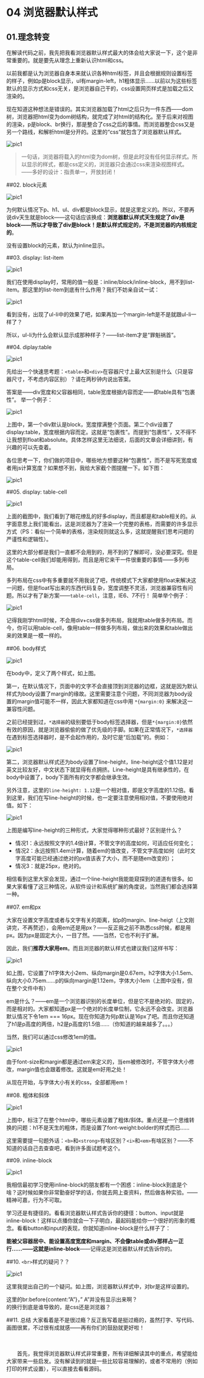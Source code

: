 # 04 浏览器默认样式

## 01.理念转变
在解读代码之前，我先把我看浏览器默认样式最大的体会给大家说一下，这个是非常重要的。就是要先从理念上重新认识html和css。

以前我都是认为浏览器自身本来就认识各种html标签，并且会根据规则设置标签的样子，例如p是block显示，ul有margin-left，h1粗体显示……以前以为这些标签默认的显示方式和css无关，是浏览器自己干的，css设置网页样式是加载之后又渲染的。

现在知道这种想法是错误的。其实浏览器加载了html之后只为一件东西——dom树，浏览器把html变为dom树结构，就完成了对html的结构化。至于后来对视图的渲染，p是block、br换行，那是整合了css之后的事情。而浏览器整合css又是另一个路线，和解析html是分开的。这里的“css”就包含了浏览器默认样式。

![pic1](../img/02-1.png)

>一句话，浏览器将载入的html变为dom树，但是此时没有任何显示样式。所以显示的样式，都是css定义的，浏览器只会通过css来渲染视图样式。
——多好的设计：指责单一，开放封闭！

##02. block元素

![pic1](../img/04-1.png)

为何默认情况下p、h1、ul、div都是block显示，就是这里定义的。所以，不要再说div天生就是block——这句话应该换成：**浏览器默认样式天生规定了div是block——所以才导致了div是block！是默认样式规定的，不是浏览器的内核规定的**。

没有设置block的元素，默认为inline显示。

##03. display: list-item

![pic1](../img/04-2.png)

我们在使用display时，常用的值一般是：inline/block/inline-block，用不到list-item。那这里的list-item到底有什么作用？我们不妨亲自试一试：

![pic1](../img/04-3.png)

看到没有，出现了ul-li中的效果了吧，如果再加一个margin-left是不是就跟ul-li一样了？

所以，ul-li为什么会默认显示成那种样子？——list-item才是“罪魁祸首”。

##04. diplay:table

![pic1](../img/04-4.png)

先给出一个快速思考题：`<table>`和`<div>`在容器尺寸上最大区别是什么（只是容器尺寸，不考虑内容区别）？请在两秒钟内说出答案。

答案是——div宽度和父容器相同，table宽度根据内容而定——即table具有“包裹性”。
举一个例子：

![pic1](../img/04-5.png)

上图中，第一个div默认是block，宽度撑满整个页面。第二个div设置了display:table，宽度根据内容而定。这就是“包裹性”。而提到“包裹性”，又不得不让我想到float和absolute。具体怎样这里无法细说，后面的文章会详细讲到，有兴趣的可以先查着。

各位思考一下，你们做的项目中，哪些地方想要这种“包裹性”，而不是写死宽度或者用js计算宽度？如果想不到，我给大家截个图提醒一下。如下图：

![pic1](../img/04-6.png)

##05. display: table-cell

![pic1](../img/04-7.png)

上面的截图中，我们看到了眼花缭乱的好多display，而且都是和table相关的。从字面意思上我们能看出，这是浏览器为了渲染一个完整的表格，而需要的许多显示方式（PS：看似一个简单的表格，渲染规则就这么多，这就提醒我们思考问题的严谨性和逻辑性）。

这里的大部分都是我们一直都不会用到的，用不到的了解即可，没必要深究。但是这个table-cell我们却能用得到，而且是用它来干一件很重要的事情——多列布局。

多列布局在css中有多重要就不用我说了吧，传统模式下大家都使用float来解决这一问题，但是float写出来的东西代码复杂，宽度调整不灵活，浏览器兼容性有问题。所以才有了新方案——`table-cell`，注意，IE6、7不行！
简单举个例子：

![pic1](../img/04-8.png)

记得我刚学html时候，不会用div+css做多列布局，我就用table做多列布局。而今，你可以用table-cell，像用table一样做多列布局，做出来的效果和table做出来的效果是一模一样的。

##06. body样式

![pic1](../img/04-9.png)

在body中，定义了两个样式，如上图。

第一，在默认情况下，页面中的文字不会直接顶到浏览器的边框，这就是因为默认样式为body设置了margin的缘故。这里需要注意个问题，不同浏览器为body设置的margin值可能不一样，因此大家都知道在css中用 `*{margin:0}` 来解决这一兼容性问题。

之前已经提到过，`*选择器`的级别要低于body标签选择器，但是`*{margin:0}`依然有效的原因，就是浏览器偷偷的做了优先级的手脚。如果在正常情况下，`*选择器`在遇到标签选择器时，是不会起作用的，及时它是“后加载”的。例如：

![pic1](../img/04-10.png)

第二，浏览器默认样式还为body设置了line-height，line-height这个值1.12是对英文比较友好，中文状态下就显得有点拥挤。Line-height是具有继承性的，在body中设置了，body下面所有的文字都会继承生效。

另外注意，这里的`line-height: 1.12`是一个相对值，即是文字高度的1.12倍。看到这里，我们在写line-height的时候，也一定要注意使用相对值，不要使用绝对值。如下：

![pic1](../img/04-11.png)

上图是编写line-height的三种形式，大家觉得哪种形式最好？区别是什么？

+ 情况1：永远按照文字的1.4倍计算，不管文字的高度如何，可适应任何变化；
+ 情况2：永远按照1.4em计算，随着em的值改变，不管文字高度如何（此时文字高度可能已经通过绝对的px值该表了大小，而不是随em改变的）；
+ 情况3：就是25px，绝对的。

相信看到这里大家会发现，通过一个line-height我能能窥探到的道道有很多。如果大家看懂了这三种情况，从软件设计和系统扩展的角度说，当然我们都会选择第一种。

##07. em和px

大家在设置文字高度或者与文字有关的距离，如p的margin、line-heigt（上文刚讲完，不再赘述），会用em还是用px？——反正我之前不熟悉css时候，都是用px。因为px是固定大小，一目了然。——当然，它也不利于扩展。

因此，我们**推荐大家用em**。而且浏览器的默认样式也建议我们这样书写：

![pic1](../img/04-12.png)

如上图，它设置了h1字体大小2em、纵向margin是0.67em，h2字体大小1.5em、纵向大小0.75em……p的纵向margin是1.12em，字体大小1em（上图中没有，但在整个文件中有）

em是什么？——em是一个浏览器识别的长度单位，但是它不是绝对的、固定的，而是相对的。大家都知道px是一个绝对的长度单位制，它永远不会改变。浏览器默认情况下令1em === 16px。现在你知道为何p默认是16px了吧。而且你还知道了h1是p高度的两倍，h2是p高度的1.5倍……（你知道的越来越多了。。。）

当然，我们可以通过css修改1em的值。

![pic1](../img/04-13.png)

由于font-size和margin都是通过em来定义的，当em被修改时，不管字体大小修改，margin值也会跟着修改。这就是em好用之处！

从现在开始，与字体大小有关的css，全部都用em！

##08. 粗体和斜体

![pic1](../img/04-14.png)

上图中，标注了在整个html中，哪些元素设置了粗体/斜体。重点还是一个思维转换的问题：h1不是天生的粗体，而是设置了font-weight:bolder的样式而已……

这里需要提一句题外话：`<b>`和`<strong>`有啥区别？`<i>`和`<em>`有啥区别？——不知道的话自己去查查吧，看到许多面试题考这个。

##09. inline-block

![pic1](../img/04-15.png)

我相信最初学习使用inline-block的朋友都有一个困惑：inline-block到底是个啥？这时候如果你非常勤奋好学的话，你就去网上查资料，然后做各种实验。——精神可嘉，行为不可取。

学习还是有捷径的。看看浏览器默认样式告诉你的捷径：button、input就是inline-block！这样以点播你就会一下子明白，最起码能给你一个很好的形象的概念。看看button和input的表现，你就知道inline-block是什么样子了：

**能被父容器居中、能设置高度宽度和margin、不会像table或div那样占一正行……——这就是inline-block**——记得这是浏览器默认样式告诉你的。

##10. `<br>`样式的疑问？？

![pic1](../img/04-16.png)

这里我提出自己的一个疑问。如上图，浏览器默认样式中，对br是这样设置的。

这里的br:before{content:”A”}，” A”并没有显示出来啊？
<br>的换行到底是谁导致的，是css还是浏览器？

##11. 总结
大家看着是不是很过瘾？反正我写着是挺过瘾的，虽然打字、写代码、画图很累，不过很有成就感——再有你们的鼓励就更好啦！

　　

　　首先，我觉得浏览器默认样式非常重要，所有详细解读其中的重点，希望能给大家带来一些启发。没有解读到的就是一些比较容易理解的，或者不常用的（例如打印的样式设置），可以直接去看看源码。